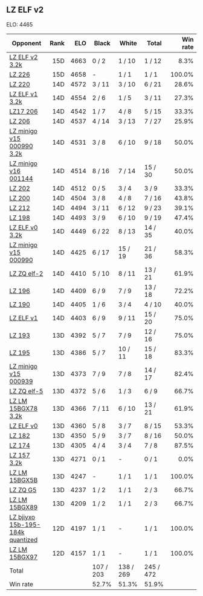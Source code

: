 ## LZ ELF v2 ##

ELO: 4465

Opponent | Rank | ELO | Black | White | Total | Win rate
---------|-----:|----:|-------|-------|-------|-------:
[LZ ELF v2 3.2k](LZ%20ELF%20v2%203.2k.md) | 15D | 4663 | 0 / 2 | 1 / 10 | 1 / 12 | 8.3%
[LZ 226](LZ%20226.md) | 15D | 4658 | - | 1 / 1 | 1 / 1 | 100.0%
[LZ 220](LZ%20220.md) | 14D | 4572 | 3 / 11 | 3 / 10 | 6 / 21 | 28.6%
[LZ ELF v1 3.2k](LZ%20ELF%20v1%203.2k.md) | 14D | 4554 | 2 / 6 | 1 / 5 | 3 / 11 | 27.3%
[LZ17 206](LZ17%20206.md) | 14D | 4542 | 1 / 7 | 4 / 8 | 5 / 15 | 33.3%
[LZ 206](LZ%20206.md) | 14D | 4537 | 4 / 14 | 3 / 13 | 7 / 27 | 25.9%
[LZ minigo v15 000990 3.2k](LZ%20minigo%20v15%20000990%203.2k.md) | 14D | 4531 | 3 / 8 | 6 / 10 | 9 / 18 | 50.0%
[LZ minigo v16 001144](LZ%20minigo%20v16%20001144.md) | 14D | 4514 | 8 / 16 | 7 / 14 | 15 / 30 | 50.0%
[LZ 202](LZ%20202.md) | 14D | 4512 | 0 / 5 | 3 / 4 | 3 / 9 | 33.3%
[LZ 200](LZ%20200.md) | 14D | 4504 | 3 / 8 | 4 / 8 | 7 / 16 | 43.8%
[LZ 212](LZ%20212.md) | 14D | 4494 | 3 / 11 | 6 / 12 | 9 / 23 | 39.1%
[LZ 198](LZ%20198.md) | 14D | 4493 | 3 / 9 | 6 / 10 | 9 / 19 | 47.4%
[LZ ELF v0 3.2k](LZ%20ELF%20v0%203.2k.md) | 14D | 4449 | 6 / 22 | 8 / 13 | 14 / 35 | 40.0%
[LZ minigo v15 000990](LZ%20minigo%20v15%20000990.md) | 14D | 4425 | 6 / 17 | 15 / 19 | 21 / 36 | 58.3%
[LZ ZQ elf-2](LZ%20ZQ%20elf-2.md) | 14D | 4410 | 5 / 10 | 8 / 11 | 13 / 21 | 61.9%
[LZ 196](LZ%20196.md) | 14D | 4409 | 6 / 9 | 7 / 9 | 13 / 18 | 72.2%
[LZ 190](LZ%20190.md) | 14D | 4405 | 1 / 6 | 3 / 4 | 4 / 10 | 40.0%
[LZ ELF v1](LZ%20ELF%20v1.md) | 14D | 4403 | 6 / 9 | 9 / 11 | 15 / 20 | 75.0%
[LZ 193](LZ%20193.md) | 13D | 4392 | 5 / 7 | 7 / 9 | 12 / 16 | 75.0%
[LZ 195](LZ%20195.md) | 13D | 4386 | 5 / 7 | 10 / 11 | 15 / 18 | 83.3%
[LZ minigo v15 000939](LZ%20minigo%20v15%20000939.md) | 13D | 4373 | 7 / 9 | 7 / 8 | 14 / 17 | 82.4%
[LZ ZQ elf-5](LZ%20ZQ%20elf-5.md) | 13D | 4372 | 5 / 6 | 1 / 3 | 6 / 9 | 66.7%
[LZ LM 15BGX78 3.2k](LZ%20LM%2015BGX78%203.2k.md) | 13D | 4366 | 7 / 11 | 6 / 10 | 13 / 21 | 61.9%
[LZ ELF v0](LZ%20ELF%20v0.md) | 13D | 4360 | 5 / 8 | 3 / 7 | 8 / 15 | 53.3%
[LZ 182](LZ%20182.md) | 13D | 4350 | 5 / 9 | 3 / 7 | 8 / 16 | 50.0%
[LZ 174](LZ%20174.md) | 13D | 4305 | 4 / 4 | 3 / 4 | 7 / 8 | 87.5%
[LZ 157 3.2k](LZ%20157%203.2k.md) | 13D | 4271 | 0 / 1 | - | 0 / 1 | 0.0%
[LZ LM 15BGX5B](LZ%20LM%2015BGX5B.md) | 13D | 4247 | - | 1 / 1 | 1 / 1 | 100.0%
[LZ ZQ G5](LZ%20ZQ%20G5.md) | 13D | 4237 | 1 / 2 | 1 / 1 | 2 / 3 | 66.7%
[LZ LM 15BGX89](LZ%20LM%2015BGX89.md) | 13D | 4209 | 1 / 2 | 1 / 1 | 2 / 3 | 66.7%
[LZ bjiyxo 15b-195-184k quantized](LZ%20bjiyxo%2015b-195-184k%20quantized.md) | 12D | 4197 | 1 / 1 | - | 1 / 1 | 100.0%
[LZ LM 15BGX97](LZ%20LM%2015BGX97.md) | 12D | 4157 | 1 / 1 | - | 1 / 1 | 100.0%
Total | | | 107 / 203 | 138 / 269 | 245 / 472 | 
Win rate| | | 52.7% | 51.3% | 51.9% | 
